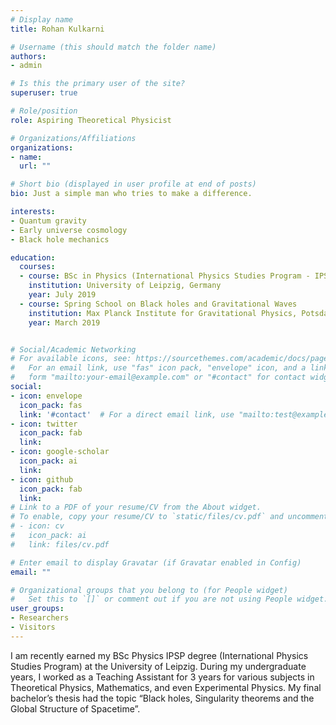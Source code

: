 ```yaml
---
# Display name
title: Rohan Kulkarni

# Username (this should match the folder name)
authors:
- admin

# Is this the primary user of the site?
superuser: true

# Role/position
role: Aspiring Theoretical Physicist

# Organizations/Affiliations
organizations:
- name:
  url: ""

# Short bio (displayed in user profile at end of posts)
bio: Just a simple man who tries to make a difference.

interests:
- Quantum gravity
- Early universe cosmology
- Black hole mechanics

education:
  courses:
  - course: BSc in Physics (International Physics Studies Program - IPSP)
    institution: University of Leipzig, Germany
    year: July 2019
  - course: Spring School on Black holes and Gravitational Waves
    institution: Max Planck Institute for Gravitational Physics, Potsdam, Germany
    year: March 2019


# Social/Academic Networking
# For available icons, see: https://sourcethemes.com/academic/docs/page-builder/#icons
#   For an email link, use "fas" icon pack, "envelope" icon, and a link in the
#   form "mailto:your-email@example.com" or "#contact" for contact widget.
social:
- icon: envelope
  icon_pack: fas
  link: '#contact'  # For a direct email link, use "mailto:test@example.org".
- icon: twitter
  icon_pack: fab
  link:
- icon: google-scholar
  icon_pack: ai
  link:
- icon: github
  icon_pack: fab
  link:
# Link to a PDF of your resume/CV from the About widget.
# To enable, copy your resume/CV to `static/files/cv.pdf` and uncomment the lines below.
# - icon: cv
#   icon_pack: ai
#   link: files/cv.pdf

# Enter email to display Gravatar (if Gravatar enabled in Config)
email: ""

# Organizational groups that you belong to (for People widget)
#   Set this to `[]` or comment out if you are not using People widget.
user_groups:
- Researchers
- Visitors
---
```

I am recently earned my BSc Physics IPSP degree (International Physics Studies Program) at the University of Leipzig. During my undergraduate years, I worked as a Teaching Assistant for 3 years for various subjects in Theoretical Physics, Mathematics, and even Experimental Physics.
My final bachelor’s thesis had the topic “Black holes, Singularity theorems and the Global Structure of Spacetime”.

<!--- Nelson Bighetti is a professor of artificial intelligence at the Stanford AI Lab. His research interests include distributed robotics, mobile computing and programmable matter. He leads the Robotic Neurobiology group, which develops self-reconfiguring robots, systems of self-organizing robots, and mobile sensor networks. -->
